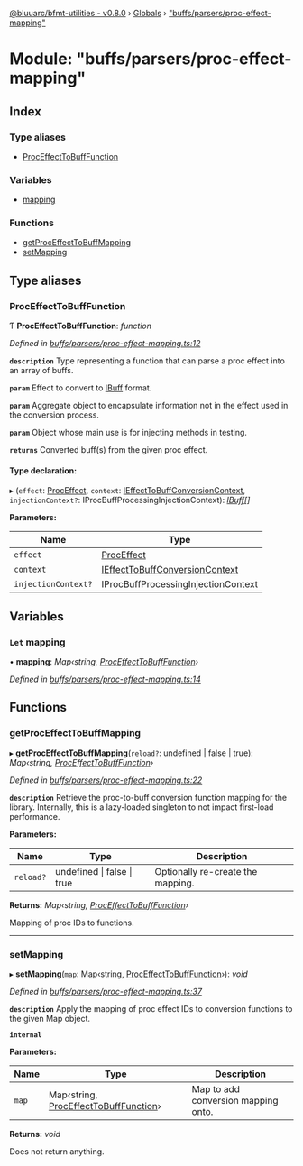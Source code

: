 [@bluuarc/bfmt-utilities - v0.8.0](../README.md) › [Globals](../globals.md) › ["buffs/parsers/proc-effect-mapping"](_buffs_parsers_proc_effect_mapping_.md)

# Module: "buffs/parsers/proc-effect-mapping"

## Index

### Type aliases

* [ProcEffectToBuffFunction](_buffs_parsers_proc_effect_mapping_.md#proceffecttobufffunction)

### Variables

* [mapping](_buffs_parsers_proc_effect_mapping_.md#let-mapping)

### Functions

* [getProcEffectToBuffMapping](_buffs_parsers_proc_effect_mapping_.md#getproceffecttobuffmapping)
* [setMapping](_buffs_parsers_proc_effect_mapping_.md#setmapping)

## Type aliases

###  ProcEffectToBuffFunction

Ƭ **ProcEffectToBuffFunction**: *function*

*Defined in [buffs/parsers/proc-effect-mapping.ts:12](https://github.com/BluuArc/bfmt-utilities/blob/master/src/buffs/parsers/proc-effect-mapping.ts#L12)*

**`description`** Type representing a function that can parse a proc effect into an array of buffs.

**`param`** Effect to convert to [IBuff](../interfaces/_buffs_parsers_buff_types_.ibuff.md) format.

**`param`** Aggregate object to encapsulate information not in the effect used in the conversion process.

**`param`** Object whose main use is for injecting methods in testing.

**`returns`** Converted buff(s) from the given proc effect.

#### Type declaration:

▸ (`effect`: [ProcEffect](_datamine_types_.md#proceffect), `context`: [IEffectToBuffConversionContext](../interfaces/_buffs_parsers_buff_types_.ieffecttobuffconversioncontext.md), `injectionContext?`: IProcBuffProcessingInjectionContext): *[IBuff](../interfaces/_buffs_parsers_buff_types_.ibuff.md)[]*

**Parameters:**

Name | Type |
------ | ------ |
`effect` | [ProcEffect](_datamine_types_.md#proceffect) |
`context` | [IEffectToBuffConversionContext](../interfaces/_buffs_parsers_buff_types_.ieffecttobuffconversioncontext.md) |
`injectionContext?` | IProcBuffProcessingInjectionContext |

## Variables

### `Let` mapping

• **mapping**: *Map‹string, [ProcEffectToBuffFunction](_buffs_parsers_proc_effect_mapping_.md#proceffecttobufffunction)›*

*Defined in [buffs/parsers/proc-effect-mapping.ts:14](https://github.com/BluuArc/bfmt-utilities/blob/master/src/buffs/parsers/proc-effect-mapping.ts#L14)*

## Functions

###  getProcEffectToBuffMapping

▸ **getProcEffectToBuffMapping**(`reload?`: undefined | false | true): *Map‹string, [ProcEffectToBuffFunction](_buffs_parsers_proc_effect_mapping_.md#proceffecttobufffunction)›*

*Defined in [buffs/parsers/proc-effect-mapping.ts:22](https://github.com/BluuArc/bfmt-utilities/blob/master/src/buffs/parsers/proc-effect-mapping.ts#L22)*

**`description`** Retrieve the proc-to-buff conversion function mapping for the library. Internally, this is a
lazy-loaded singleton to not impact first-load performance.

**Parameters:**

Name | Type | Description |
------ | ------ | ------ |
`reload?` | undefined &#124; false &#124; true | Optionally re-create the mapping. |

**Returns:** *Map‹string, [ProcEffectToBuffFunction](_buffs_parsers_proc_effect_mapping_.md#proceffecttobufffunction)›*

Mapping of proc IDs to functions.

___

###  setMapping

▸ **setMapping**(`map`: Map‹string, [ProcEffectToBuffFunction](_buffs_parsers_proc_effect_mapping_.md#proceffecttobufffunction)›): *void*

*Defined in [buffs/parsers/proc-effect-mapping.ts:37](https://github.com/BluuArc/bfmt-utilities/blob/master/src/buffs/parsers/proc-effect-mapping.ts#L37)*

**`description`** Apply the mapping of proc effect IDs to conversion functions to the given Map object.

**`internal`** 

**Parameters:**

Name | Type | Description |
------ | ------ | ------ |
`map` | Map‹string, [ProcEffectToBuffFunction](_buffs_parsers_proc_effect_mapping_.md#proceffecttobufffunction)› | Map to add conversion mapping onto. |

**Returns:** *void*

Does not return anything.
